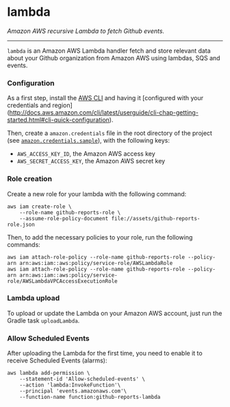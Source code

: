 lambda
======

_Amazon AWS recursive Lambda to fetch Github events._

-------------

`lambda` is an Amazon AWS Lambda handler fetch and store relevant data about your Github organization from Amazon AWS using lambdas, SQS and events.

### Configuration

As a first step, install the [AWS CLI](https://aws.amazon.com/cli/) and having it [configured with your credentials and region]
(http://docs.aws.amazon.com/cli/latest/userguide/cli-chap-getting-started.html#cli-quick-configuration).

Then, create a `amazon.credentials` file in the root directory of the project (see [`amazon.credentials.sample`](../amazon.credentials.sample)), with
the following keys:

* `AWS_ACCESS_KEY_ID`, the Amazon AWS access key
* `AWS_SECRET_ACCESS_KEY`, the Amazon AWS secret key

### Role creation

Create a new role for your lambda with the following command:

```shell
aws iam create-role \
    --role-name github-reports-role \
    --assume-role-policy-document file://assets/github-reports-role.json
```

Then, to add the necessary policies to your role, run the following commands:

```shell
aws iam attach-role-policy --role-name github-reports-role --policy-arn arn:aws:iam::aws:policy/service-role/AWSLambdaRole
aws iam attach-role-policy --role-name github-reports-role --policy-arn arn:aws:iam::aws:policy/service-role/AWSLambdaVPCAccessExecutionRole
```

### Lambda upload

To upload or update the Lambda on your Amazon AWS account, just run the Gradle task `uploadLambda`.

### Allow Scheduled Events

After uploading the Lambda for the first time, you need to enable it to receive Scheduled Events (alarms):

```shell
aws lambda add-permission \
    --statement-id 'Allow-scheduled-events' \
    --action 'lambda:InvokeFunction'\
    --principal 'events.amazonaws.com'\
    --function-name function:github-reports-lambda
```
